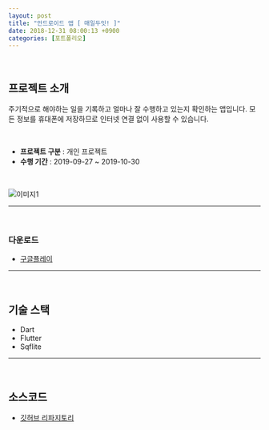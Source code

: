 ```yaml
---
layout: post
title: "안드로이드 앱 [ 매일두잇! ]"
date: 2018-12-31 08:00:13 +0900
categories: [포트폴리오]
---
```

<br>

## 프로젝트 소개

주기적으로 해야하는 일을 기록하고 얼마나 잘 수행하고 있는지 확인하는 앱입니다. 모든 정보를 휴대폰에 저장하므로 인터넷 연결 없이 사용할 수 있습니다.

<br>

* **프로젝트 구분** : 개인 프로젝트
* **수행 기간** : 2019-09-27 ~ 2019-10-30

<br>

![이미지1](https://drive.google.com/uc?id=1RjM5a-_cntiaNj0IoWQl1wT20fxGh23h)

---
<br>

### 다운로드
* [구글플레이](https://play.google.com/store/apps/details?id=jhkim.co.kr.doit_everyday)


---
<br>

## 기술 스택
* Dart
* Flutter
* Sqflite

---
<br>

## 소스코드
* [깃허브 리파지토리](https://github.com/codemakim/doit_everyday)
